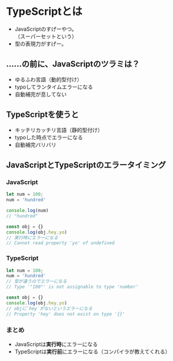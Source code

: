 TypeScriptとは
====

* JavaScriptのすげーやつ。  
  （スーパーセットという）
* 型の表現力がすげー。


……の前に、JavaScriptのツラミは？
----

* ゆるふわ言語（動的型付け）
* typoしてランタイムエラーになる
* 自動補完が息してない


TypeScriptを使うと
-----

* キッチリカッチリ言語（静的型付け）
* typoした時点でエラーになる
* 自動補完バリバリ


JavaScriptとTypeScriptのエラータイミング
----

### JavaScript

```js
let num = 100;
num = 'hundred'

console.log(num)
// "hundred"

const obj = {}
console.log(obj.hey.yo)
// 実行時にエラーになる
// Cannot read property 'yo' of undefined
```

### TypeScript

```ts
let num = 100;
num = 'hundred'
// 型が違うのでエラーになる
// Type '"100"' is not assignable to type 'number'

const obj = {}
console.log(obj.hey.yo)
// objに`hey`がないというエラーになる
// Property 'hey' does not exist on type '{}'
```

### まとめ

* JavaScriptは**実行時**にエラーになる
* TypeScriptは**実行前**にエラーになる（コンパイラが教えてくれる）
